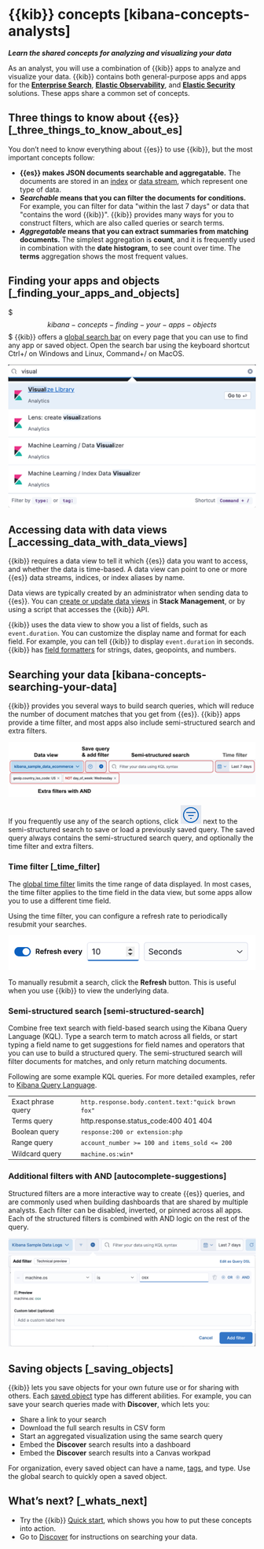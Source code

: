 # {{kib}} concepts [kibana-concepts-analysts]

***Learn the shared concepts for analyzing and visualizing your data***

As an analyst, you will use a combination of {{kib}} apps to analyze and visualize your data. {{kib}} contains both general-purpose apps and apps for the [**Enterprise Search**](https://www.elastic.co/guide/en/enterprise-search/current/index.html), [**Elastic Observability**](../../../solutions/observability/get-started/what-is-elastic-observability.md), and [**Elastic Security**](../../../solutions/security.md) solutions. These apps share a common set of concepts.


## Three things to know about {{es}} [_three_things_to_know_about_es]

You don’t need to know everything about {{es}} to use {{kib}}, but the most important concepts follow:

* **{{es}} makes JSON documents searchable and aggregatable.** The documents are stored in an [index](../../../manage-data/data-store/index-basics.md) or [data stream](../../../manage-data/data-store/index-types/data-streams.md), which represent one type of data.
* ***Searchable* means that you can filter the documents for conditions.** For example, you can filter for data "within the last 7 days" or data that "contains the word {{kib}}". {{kib}} provides many ways for you to construct filters, which are also called queries or search terms.
* ***Aggregatable* means that you can extract summaries from matching documents.** The simplest aggregation is **count**, and it is frequently used in combination with the **date histogram**, to see count over time. The **terms** aggregation shows the most frequent values.


## Finding your apps and objects [_finding_your_apps_and_objects]

$$$kibana-concepts-finding-your-apps-objects$$$
{{kib}} offers a [global search bar](../../../get-started/the-stack.md#kibana-navigation-search) on every page that you can use to find any app or saved object. Open the search bar using the keyboard shortcut Ctrl+/ on Windows and Linux, Command+/ on MacOS.

![Global search showing matches to apps and saved objects for the word visualize](../../../images/kibana-global-search.png "")


## Accessing data with data views [_accessing_data_with_data_views]

{{kib}} requires a data view to tell it which {{es}} data you want to access, and whether the data is time-based. A data view can point to one or more {{es}} data streams, indices, or index aliases by name.

Data views are typically created by an administrator when sending data to {{es}}. You can [create or update data views](../../../explore-analyze/find-and-organize/data-views.md) in **Stack Management**, or by using a script that accesses the {{kib}} API.

{{kib}} uses the data view to show you a list of fields, such as `event.duration`. You can customize the display name and format for each field. For example, you can tell {{kib}} to display `event.duration` in seconds. {{kib}} has [field formatters](../../../explore-analyze/find-and-organize/data-views.md#managing-fields) for strings, dates, geopoints, and numbers.


## Searching your data [kibana-concepts-searching-your-data]

{{kib}} provides you several ways to build search queries, which will reduce the number of document matches that you get from {{es}}. {{kib}} apps provide a time filter, and most apps also include semi-structured search and extra filters.

![Time filter, semi-structured search, and filters in a {{kib}} app](../../../images/kibana-top-bar.png "")

If you frequently use any of the search options, click ![save icon](../../../images/kibana-saved-query-icon.png "") next to the semi-structured search to save or load a previously saved query. The saved query always contains the semi-structured search query, and optionally the time filter and extra filters.


### Time filter [_time_filter]

The [global time filter](../../../explore-analyze/query-filter/filtering.md) limits the time range of data displayed. In most cases, the time filter applies to the time field in the data view, but some apps allow you to use a different time field.

Using the time filter, you can configure a refresh rate to periodically resubmit your searches.

![section of time filter where you can configure a refresh rate](../../../images/kibana-refresh-every.png "")

To manually resubmit a search, click the **Refresh** button. This is useful when you use {{kib}} to view the underlying data.


### Semi-structured search [semi-structured-search]

Combine free text search with field-based search using the Kibana Query Language (KQL). Type a search term to match across all fields, or start typing a field name to get suggestions for field names and operators that you can use to build a structured query. The semi-structured search will filter documents for matches, and only return matching documents.

Following are some example KQL queries.  For more detailed examples, refer to [Kibana Query Language](../../../explore-analyze/query-filter/languages/kql.md).

|     |     |
| --- | --- |
| Exact phrase query | `http.response.body.content.text:"quick brown fox"` |
| Terms query | http.response.status_code:400 401 404 |
| Boolean query | `response:200 or extension:php` |
| Range query | `account_number >= 100 and items_sold <= 200` |
| Wildcard query | `machine.os:win*` |


### Additional filters with AND [autocomplete-suggestions]

Structured filters are a more interactive way to create {{es}} queries, and are commonly used when building dashboards that are shared by multiple analysts. Each filter can be disabled, inverted, or pinned across all apps. Each of the structured filters is combined with AND logic on the rest of the query.

![Add filter popup](../../../images/kibana-add-filter-popup.png "")


## Saving objects [_saving_objects]

{{kib}} lets you save objects for your own future use or for sharing with others. Each [saved object](../../../explore-analyze/find-and-organize/saved-objects.md) type has different abilities. For example, you can save your search queries made with **Discover**, which lets you:

* Share a link to your search
* Download the full search results in CSV form
* Start an aggregated visualization using the same search query
* Embed the **Discover** search results into a dashboard
* Embed the **Discover** search results into a Canvas workpad

For organization, every saved object can have a name, [tags](../../../get-started/the-stack.md#kibana-navigation-search), and type. Use the global search to quickly open a saved object.


## What’s next? [_whats_next]

* Try the {{kib}} [Quick start](../../../explore-analyze/overview/kibana-quickstart.md), which shows you how to put these concepts into action.
* Go to [Discover](../../../explore-analyze/discover.md) for instructions on searching your data.
